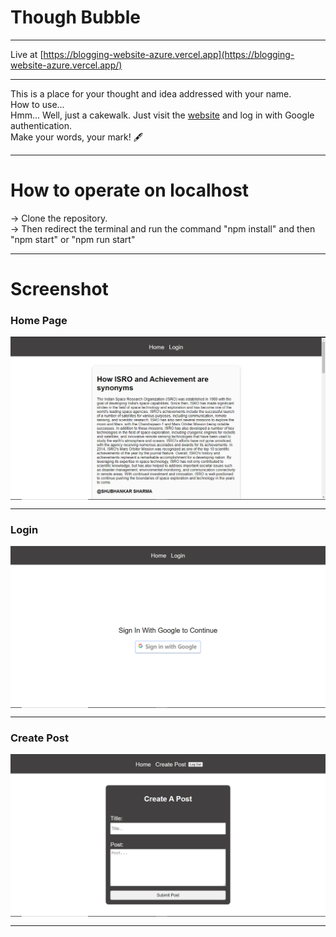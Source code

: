 # Though Bubble
***
Live at [https://blogging-website-azure.vercel.app](https://blogging-website-azure.vercel.app/)
***

This is a place for your thought and idea addressed with your name. 
<br>
How to use...
<br>
Hmm... Well, just a cakewalk. Just visit the [website](https://blogging-website-azure.vercel.app/) and log in with Google authentication.
<br>
Make your words, your mark! 🖋

***

# How to operate on localhost
-> Clone the repository.
<br>
-> Then redirect the terminal and run the command "npm install" and then "npm start" or "npm run start"
<br>

***

# Screenshot

### Home Page

<img align="center" src="https://raw.githubusercontent.com/shubhankarsharma876/blogging-website/main/home.png"/>

***
### Login
<img align="center" src="https://raw.githubusercontent.com/shubhankarsharma876/blogging-website/main/authentication.png"/>

***

### Create Post
<img align="center" src="https://raw.githubusercontent.com/shubhankarsharma876/blogging-website/main/create post.png"/>

***

